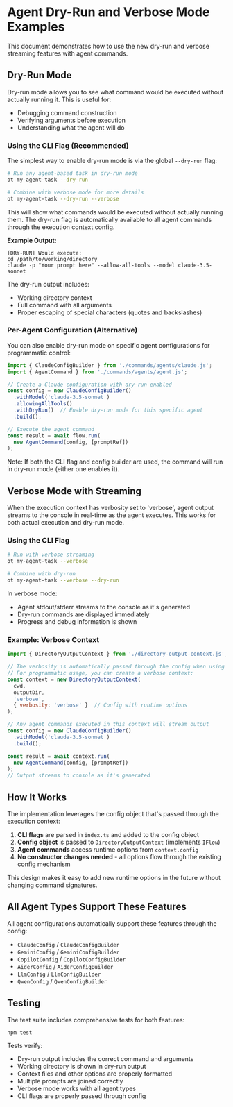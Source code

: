 # Agent Dry-Run and Verbose Mode Examples

This document demonstrates how to use the new dry-run and verbose streaming features with agent commands.

## Dry-Run Mode

Dry-run mode allows you to see what command would be executed without actually running it. This is useful for:
- Debugging command construction
- Verifying arguments before execution
- Understanding what the agent will do

### Using the CLI Flag (Recommended)

The simplest way to enable dry-run mode is via the global `--dry-run` flag:

```bash
# Run any agent-based task in dry-run mode
ot my-agent-task --dry-run

# Combine with verbose mode for more details
ot my-agent-task --dry-run --verbose
```

This will show what commands would be executed without actually running them. The dry-run flag is automatically available to all agent commands through the execution context config.

**Example Output:**
```
[DRY-RUN] Would execute:
cd /path/to/working/directory
claude -p "Your prompt here" --allow-all-tools --model claude-3.5-sonnet
```

The dry-run output includes:
- Working directory context
- Full command with all arguments
- Proper escaping of special characters (quotes and backslashes)

### Per-Agent Configuration (Alternative)

You can also enable dry-run mode on specific agent configurations for programmatic control:

```javascript
import { ClaudeConfigBuilder } from './commands/agents/claude.js';
import { AgentCommand } from './commands/agents/agent.js';

// Create a Claude configuration with dry-run enabled
const config = new ClaudeConfigBuilder()
  .withModel('claude-3.5-sonnet')
  .allowingAllTools()
  .withDryRun()  // Enable dry-run mode for this specific agent
  .build();

// Execute the agent command
const result = await flow.run(
  new AgentCommand(config, [promptRef])
);
```

Note: If both the CLI flag and config builder are used, the command will run in dry-run mode (either one enables it).

## Verbose Mode with Streaming

When the execution context has verbosity set to 'verbose', agent output streams to the console in real-time as the agent executes. This works for both actual execution and dry-run mode.

### Using the CLI Flag

```bash
# Run with verbose streaming
ot my-agent-task --verbose

# Combine with dry-run
ot my-agent-task --verbose --dry-run
```

In verbose mode:
- Agent stdout/stderr streams to the console as it's generated
- Dry-run commands are displayed immediately
- Progress and debug information is shown

### Example: Verbose Context

```javascript
import { DirectoryOutputContext } from './directory-output-context.js';

// The verbosity is automatically passed through the config when using CLI
// For programmatic usage, you can create a verbose context:
const context = new DirectoryOutputContext(
  cwd, 
  outputDir, 
  'verbose',
  { verbosity: 'verbose' }  // Config with runtime options
);

// Any agent commands executed in this context will stream output
const config = new ClaudeConfigBuilder()
  .withModel('claude-3.5-sonnet')
  .build();

const result = await context.run(
  new AgentCommand(config, [promptRef])
);
// Output streams to console as it's generated
```

## How It Works

The implementation leverages the config object that's passed through the execution context:

1. **CLI flags** are parsed in `index.ts` and added to the config object
2. **Config object** is passed to `DirectoryOutputContext` (implements `IFlow`)
3. **Agent commands** access runtime options from `context.config`
4. **No constructor changes needed** - all options flow through the existing config mechanism

This design makes it easy to add new runtime options in the future without changing command signatures.

## All Agent Types Support These Features

All agent configurations automatically support these features through the config:

- `ClaudeConfig` / `ClaudeConfigBuilder`
- `GeminiConfig` / `GeminiConfigBuilder`
- `CopilotConfig` / `CopilotConfigBuilder`
- `AiderConfig` / `AiderConfigBuilder`
- `LlmConfig` / `LlmConfigBuilder`
- `QwenConfig` / `QwenConfigBuilder`

## Testing

The test suite includes comprehensive tests for both features:

```bash
npm test
```

Tests verify:
- Dry-run output includes the correct command and arguments
- Working directory is shown in dry-run output
- Context files and other options are properly formatted
- Multiple prompts are joined correctly
- Verbose mode works with all agent types
- CLI flags are properly passed through config
